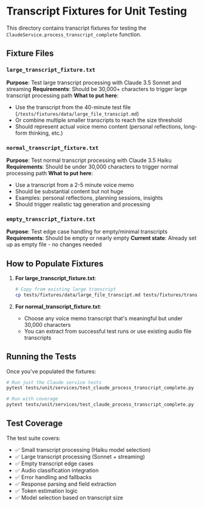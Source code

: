 # Transcript Fixtures for Unit Testing

This directory contains transcript fixtures for testing the `ClaudeService.process_transcript_complete` function.

## Fixture Files

### `large_transcript_fixture.txt`
**Purpose**: Test large transcript processing with Claude 3.5 Sonnet and streaming
**Requirements**: Should be 30,000+ characters to trigger large transcript processing path
**What to put here**: 
- Use the transcript from the 40-minute test file (`/tests/fixtures/data/large_file_transcipt.md`)
- Or combine multiple smaller transcripts to reach the size threshold
- Should represent actual voice memo content (personal reflections, long-form thinking, etc.)

### `normal_transcript_fixture.txt`  
**Purpose**: Test normal transcript processing with Claude 3.5 Haiku
**Requirements**: Should be under 30,000 characters to trigger normal processing path
**What to put here**:
- Use a transcript from a 2-5 minute voice memo
- Should be substantial content but not huge
- Examples: personal reflections, planning sessions, insights
- Should trigger realistic tag generation and processing

### `empty_transcript_fixture.txt`
**Purpose**: Test edge case handling for empty/minimal transcripts
**Requirements**: Should be empty or nearly empty
**Current state**: Already set up as empty file - no changes needed

## How to Populate Fixtures

1. **For large_transcript_fixture.txt**:
   ```bash
   # Copy from existing large transcript
   cp tests/fixtures/data/large_file_transcipt.md tests/fixtures/transcripts/large_transcript_fixture.txt
   ```

2. **For normal_transcript_fixture.txt**:
   - Choose any voice memo transcript that's meaningful but under 30,000 characters
   - You can extract from successful test runs or use existing audio file transcripts

## Running the Tests

Once you've populated the fixtures:

```bash
# Run just the Claude service tests
pytest tests/unit/services/test_claude_process_transcript_complete.py -v

# Run with coverage
pytest tests/unit/services/test_claude_process_transcript_complete.py --cov=claude_service -v
```

## Test Coverage

The test suite covers:
- ✅ Small transcript processing (Haiku model selection)
- ✅ Large transcript processing (Sonnet + streaming)
- ✅ Empty transcript edge cases
- ✅ Audio classification integration
- ✅ Error handling and fallbacks
- ✅ Response parsing and field extraction
- ✅ Token estimation logic
- ✅ Model selection based on transcript size